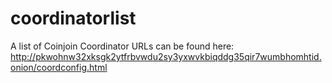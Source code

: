 # coordinatorlist
A list of Coinjoin Coordinator URLs can be found here: http://pkwohnw32xksgk2ytfrbvwdu2sy3yxwvkbiqddg35qir7wumbhomhtid.onion/coordconfig.html

